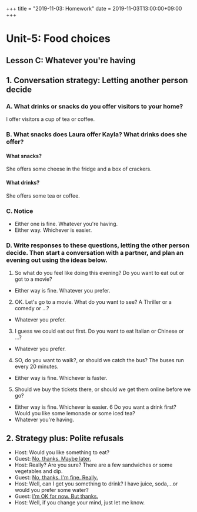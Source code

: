+++
title =  "2019-11-03: Homework"
date = 2019-11-03T13:00:00+09:00
+++

# Unit-5: Food choices
## Lesson C: Whatever you're having

## 1. Conversation strategy: Letting another person decide

### A. What drinks or snacks do you offer visitors to your home?
I offer visitors a cup of tea or coffee.

### B. What snacks does Laura offer Kayla? What drinks does she offer?

#### What snacks?
She offers some cheese in the fridge and a box of crackers.

#### What drinks?
She offers some tea or coffee.

### C. Notice
* Either one is fine. Whatever you're having.
* Either way. Whichever is easier.

### D. Write responses to these questions, letting the other person decide. Then start a conversation with a partner, and plan an evening out using the ideas below.

1. So what do you feel like doing this evening? Do you want to eat out or got to a movie?
  - Either way is fine. Whatever you prefer.
2. OK. Let's go to a movie. What do you want to see? A Thriller or a comedy or ...?
  - Whatever you prefer.
3. I guess we could eat out first. Do you want to eat Italian or Chinese or ...?
  - Whatever you prefer.
4. SO, do you want to walk?, or should we catch the bus? The buses run every 20 minutes.
  - Either way is fine. Whichever is faster.
5. Should we buy the tickets there, or should we get them online before we go?
  - Either way is fine. Whichever is easier.
6 Do you want a drink first? Would you like some lemonade or some iced tea?
  - Whatever you're having.

## 2. Strategy plus: Polite refusals

* Host: Would you like something to eat?
* Guest: <u>No, thanks. Maybe later.</u>
* Host: Really? Are you sure? There are a few sandwiches or some vegetables and dip.
* Guest: <u>No, thanks. I'm fine. Really.</u>
* Host: Well, can I get you something to drink? I have juice, soda,...or would you prefer some water?
* Guest: <u>I'm OK for now. But thanks.</u>
* Host: Well, if you change your mind, just let me know.

